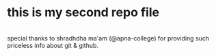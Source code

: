 # this is my second repo file
<br>
special thanks to shradhdha ma'am (@apna-college) for providing such priceless info about git & github.
